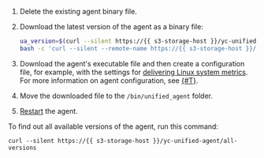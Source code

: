 1. Delete the existing agent binary file.
1. Download the latest version of the agent as a binary file:

    ```bash
    ua_version=$(curl --silent https://{{ s3-storage-host }}/yc-unified-agent/latest-version) \
    bash -c 'curl --silent --remote-name https://{{ s3-storage-host }}/yc-unified-agent/releases/$ua_version/unified_agent && chmod +x ./unified_agent'
    ```

1. Download the agent's executable file and then create a configuration file, for example, with the settings for [delivering Linux system metrics](../../monitoring/operations/unified-agent/linux_metrics.md). For more information on agent configuration, see [{#T}](../../monitoring/concepts/data-collection/unified-agent/configuration.md).


1. Move the downloaded file to the `/bin/unified_agent` folder.
1. [Restart](../../monitoring/concepts/data-collection/unified-agent/run-and-stop.md#run) the agent.

To find out all available versions of the agent, run this command:

```(bash)
curl --silent https://{{ s3-storage-host }}/yc-unified-agent/all-versions
```